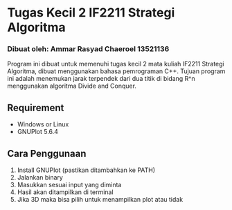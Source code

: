 # Tugas Kecil 2 IF2211 Strategi Algoritma
### Dibuat oleh: Ammar Rasyad Chaeroel 13521136

Program ini dibuat untuk memenuhi tugas kecil 2 mata kuliah IF2211 Strategi Algoritma, dibuat menggunakan bahasa pemrograman C++. Tujuan program ini adalah menemukan jarak terpendek dari dua titik di bidang R^n menggunakan algoritma Divide and Conquer.

Requirement
-----
- Windows or Linux
- GNUPlot 5.6.4

Cara Penggunaan
-----
1. Install GNUPlot (pastikan ditambahkan ke PATH)
2. Jalankan binary
3. Masukkan sesuai input yang diminta
4. Hasil akan ditampilkan di terminal
5. Jika 3D maka bisa pilih untuk menampilkan plot atau tidak